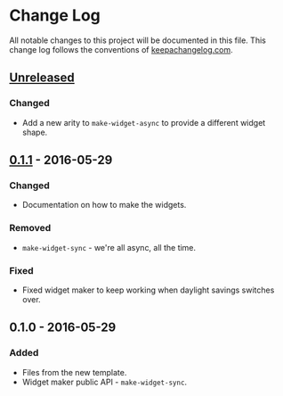 # Change Log
All notable changes to this project will be documented in this file. This change log follows the conventions of [keepachangelog.com](http://keepachangelog.com/).

## [Unreleased]
### Changed
- Add a new arity to `make-widget-async` to provide a different widget shape.

## [0.1.1] - 2016-05-29
### Changed
- Documentation on how to make the widgets.

### Removed
- `make-widget-sync` - we're all async, all the time.

### Fixed
- Fixed widget maker to keep working when daylight savings switches over.

## 0.1.0 - 2016-05-29
### Added
- Files from the new template.
- Widget maker public API - `make-widget-sync`.

[Unreleased]: https://github.com/your-name/computer-systems/compare/0.1.1...HEAD
[0.1.1]: https://github.com/your-name/computer-systems/compare/0.1.0...0.1.1
